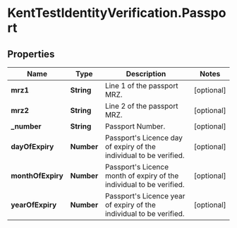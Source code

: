 # KentTestIdentityVerification.Passport

## Properties

Name | Type | Description | Notes
------------ | ------------- | ------------- | -------------
**mrz1** | **String** | Line 1 of the passport MRZ. | [optional] 
**mrz2** | **String** | Line 2 of the passport MRZ. | [optional] 
**_number** | **String** | Passport Number. | [optional] 
**dayOfExpiry** | **Number** | Passport&#39;s Licence day of expiry of the individual to be verified. | [optional] 
**monthOfExpiry** | **Number** | Passport&#39;s Licence month of expiry of the individual to be verified. | [optional] 
**yearOfExpiry** | **Number** | Passport&#39;s Licence year of expiry of the individual to be verified. | [optional] 


